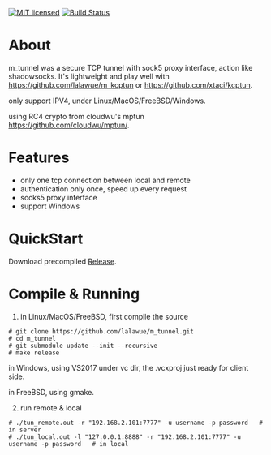 
[![MIT licensed][1]][2]  [![Build Status][3]][4]

[1]: https://img.shields.io/badge/license-MIT-blue.svg
[2]: LICENSE

[3]: https://travis-ci.org/lalawue/m_tunnel.svg?branch=master
[4]: https://travis-ci.org/lalawue/m_tunnel



# About

m_tunnel was a secure TCP tunnel with sock5 proxy interface, action like shadowsocks. It's lightweight and play well with https://github.com/lalawue/m_kcptun or https://github.com/xtaci/kcptun.

only support IPV4, under Linux/MacOS/FreeBSD/Windows. 

using RC4 crypto from cloudwu's mptun https://github.com/cloudwu/mptun/.





# Features

- only one tcp connection between local and remote
- authentication only once, speed up every request
- socks5 proxy interface 
- support Windows




# QuickStart

Download precompiled [Release](https://github.com/lalawue/m_tunnel/releases).





# Compile & Running

1. in Linux/MacOS/FreeBSD, first compile the source

```
# git clone https://github.com/lalawue/m_tunnel.git
# cd m_tunnel
# git submodule update --init --recursive
# make release
```

in Windows, using VS2017 under vc dir, the .vcxproj just ready for client side.

in FreeBSD, using gmake.



2. run remote & local
```
# ./tun_remote.out -r "192.168.2.101:7777" -u username -p password   # in server
# ./tun_local.out -l "127.0.0.1:8888" -r "192.168.2.101:7777" -u username -p password   # in local
```
